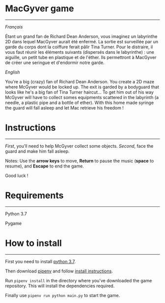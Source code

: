 # MacGyver game
----------------
*Français*

Étant un grand fan de Richard Dean Anderson, vous imaginez un labyrinthe 2D dans lequel MacGyver 
aurait été enfermé. La sortie est surveillée par un garde du corps dont la coiffure ferait pâlir Tina Turner. 
Pour le distraire, il vous faut réunir les éléments suivants (dispersés dans le labyrinthe) : 
une aiguille, un petit tube en plastique et de l'éther. 
Ils permettront à MacGyver de créer une seringue et d'endormir notre garde.

*English*

You're a big (crazy) fan of Richard Dean Anderson. You create a 2D maze where McGyver would be locked up. The exit is garded by
a bodyguard that looks like he's a big fan of Tina Turner haircut... To get him out of his way McGyver will have to collect
somes equipments scattered in the labyrinth (a needle, a plastic pipe and a bottle of ether). With this home made syringe
the guard will fall asleep and let Mac retrieve his freedom !


# Instructions
---------------
*First*, you'll need to help McGyver collect some objects.
*Second*, face the guard and make him fall asleep. 

Notes: 
Use the **arrow keys** to move, **Return** to pause the music (**space** to resume), and **Escape** to end the game.

Good luck !


# Requirements
---------------
Python 3.7

Pygame


# How to install
-----------------
First you need to install [python 3.7](https://www.python.org/).

Then download [pipenv](https://pypi.org/project/pipenv/) and follow [install instructions](https://pipenv.readthedocs.io/en/latest/install/#pragmatic-installation-of-pipenv).

Run `pipenv install` in the directory where you've downloaded the game repository. This will install the dependencies
required.

Finally use `pipenv run python main.py` to start the game.
